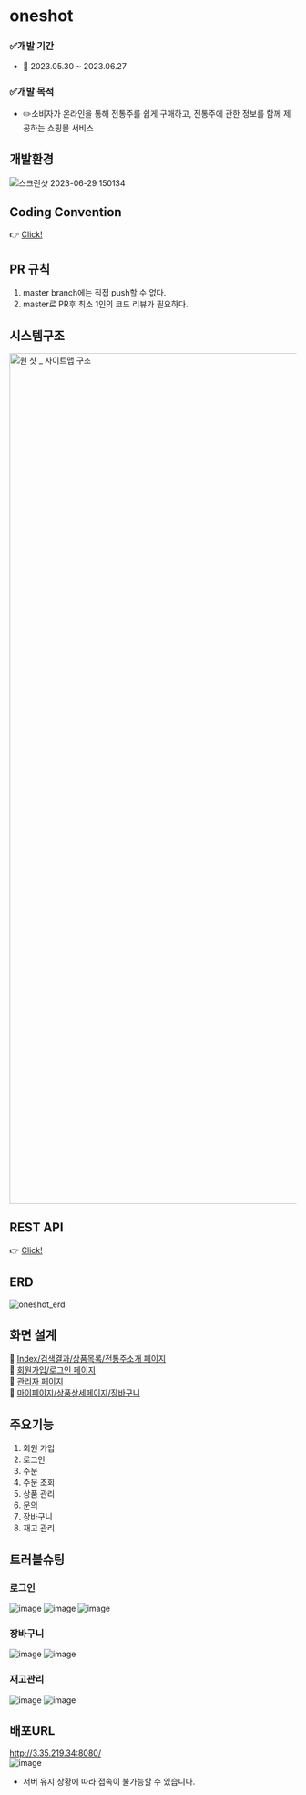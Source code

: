 # oneshot
### ✅개발 기간
- 📅 2023.05.30 ~ 2023.06.27
### ✅개발 목적
- ✏️소비자가 온라인을 통해 전통주를 쉽게 구매하고, 전통주에 관한 정보를 함께 제공하는 쇼핑몰 서비스
## 개발환경
![스크린샷 2023-06-29 150134](https://github.com/Neo9ri/oneshot/assets/134981437/8d862748-2d02-4464-83ee-f84cd17d7743)
## Coding Convention
   👉 [Click!](https://github.com/Neo9ri/oneshot/wiki/%5B%EC%9B%90%EC%83%B7-%ED%94%84%EB%A1%9C%EC%A0%9D%ED%8A%B8%5D-Coding-Convention)
## PR 규칙
1. master branch에는 직접 push할 수 없다.
2. master로 PR후 최소 1인의 코드 리뷰가 필요하다.
   
## 시스템구조
<img width="1492" alt="원 샷 _ 사이트맵 구조" src="https://github.com/Neo9ri/oneshot/assets/134981437/a5d7b89d-39ef-4a2d-b022-f588dae97f1a">

## REST API
   👉 [Click!](https://github.com/Neo9ri/oneshot/wiki/REST-API)
   
## ERD
![oneshot_erd](https://github.com/Neo9ri/oneshot/assets/134981437/37c3ff8b-d8ac-457e-a0a1-24724692df8a)


## 화면 설계
   📝 [Index/검색결과/상품목록/전통주소개 페이지](https://ovenapp.io/view/aDJJeIWHDSdIb7wC2VKh39i5rhSDfnUB/)<br>
   📝 [회원가입/로그인 페이지](https://ovenapp.io/view/CNDbWlkm9DVH5tBPQQhmR5WJcdRBh75s/)<br>
   📝 [관리자 페이지](https://ovenapp.io/view/pEU3XKDsuSSRTuJ8RhN8QNTcQGYbj9WZ/)<br>
   📝 [마이페이지/상품상세페이지/장바구니](https://ovenapp.io/view/DEeAwK5znXPPhFL371V0W2GBdbmmVf5r/)<br>


## 주요기능
1. 회원 가입
2. 로그인
3. 주문
4. 주문 조회
5. 상품 관리
6. 문의
7. 장바구니
8. 재고 관리

## 트러블슈팅
### 로그인
![image](https://github.com/Neo9ri/oneshot/assets/116098324/9b16c991-c3f8-4901-8248-297f80491dd1)
![image](https://github.com/Neo9ri/oneshot/assets/116098324/0787c041-48e4-42bb-8d45-413866f59059)
![image](https://github.com/Neo9ri/oneshot/assets/116098324/bd0fdce0-d8a3-4c2f-b398-5f1f3c829426)

### 장바구니
![image](https://github.com/Neo9ri/oneshot/assets/116098324/9d4bf557-d179-4952-9a37-9d1c8d096b74)
![image](https://github.com/Neo9ri/oneshot/assets/116098324/83d15c6b-723d-4f9c-8162-57bf53fa0f5c)

### 재고관리
![image](https://github.com/Neo9ri/oneshot/assets/116098324/3e02f0f6-93be-4ea8-944b-01882d719306)
![image](https://github.com/Neo9ri/oneshot/assets/116098324/ef7407d3-9e33-4adb-b2f6-371ee1801801)


## 배포URL
http://3.35.219.34:8080/<br>
![image](https://github.com/Neo9ri/oneshot/assets/116098324/b1d96fb9-0a04-496f-acfa-e7337ca0a5fc)
* 서버 유지 상황에 따라 접속이 불가능할 수 있습니다.
